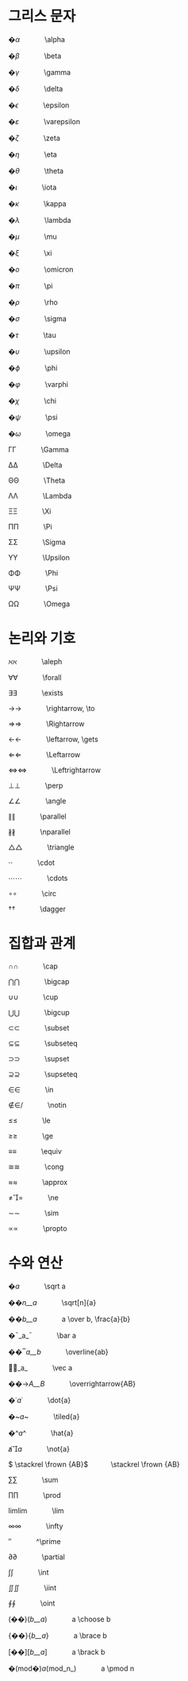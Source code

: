 # 그리스 문자

�_α_     \alpha

�_β_     \beta

�_γ_     \gamma

�_δ_     \delta

�_ϵ_     \epsilon

�_ε_     \varepsilon

�_ζ_     \zeta

�_η_     \eta

�_θ_     \theta

�_ι_     \iota

�_κ_     \kappa

�_λ_     \lambda

�_μ_     \mu

�_ξ_     \xi

�_ο_     \omicron

�_π_     \pi

�_ρ_     \rho

�_σ_     \sigma

�_τ_     \tau

�_υ_     \upsilon

�_ϕ_     \phi

�_φ_     \varphi

�_χ_     \chi

�_ψ_     \psi

�_ω_     \omega

ΓΓ     \Gamma

ΔΔ     \Delta

ΘΘ     \Theta

ΛΛ     \Lambda

ΞΞ     \Xi

ΠΠ     \Pi

ΣΣ     \Sigma

ΥΥ     \Upsilon

ΦΦ     \Phi

ΨΨ     \Psi

ΩΩ     \Omega

# 논리와 기호

ℵℵ     \aleph

∀∀     \forall

∃∃     \exists

→→     \rightarrow, \to

⇒⇒     \Rightarrow

←←     \leftarrow, \gets

⇐⇐     \Leftarrow

⇔⇔     \Leftrightarrow

⊥⊥     \perp

∠∠     \angle

∥∥     \parallel

∦∦     \nparallel

△△     \triangle

⋅⋅     \cdot

⋯⋯     \cdots

∘∘     \circ

††     \dagger

# 집합과 관계

∩∩     \cap

⋂⋂     \bigcap

∪∪     \cup

⋃⋃     \bigcup

⊂⊂     \subset

⊆⊆     \subseteq

⊃⊃     \supset

⊇⊇     \supseteq

∈∈     \in

∉∈/     \notin

≤≤     \le

≥≥     \ge

≡≡     \equiv

≅≅     \cong

≈≈     \approx

≠=     \ne

∼∼     \sim

∝∝     \propto

# 수와 연산

�_a_     \sqrt a

��_n__a_     \sqrt[n]{a}

��_b__a_     a \over b, \frac{a}{b}

�ˉ_a_ˉ     \bar a

��‾_a__b_     \overline{ab}

�⃗_a_     \vec a

��→_A__B_     \overrightarrow{AB}

�˙_a_˙     \dot{a}

�~_a_~     \tiled{a}

�^_a_^     \hat{a}

a̸_a_     \not{a}

$ \stackrel \frown {AB}$    \stackrel \frown {AB}

∑∑     \sum

∏∏     \prod

lim⁡lim     \lim

∞∞     \infty

′′     ^\prime

∂∂     \partial

∫∫     \int

∬∬     \iint

∮∮     \oint

(��)(_b__a_)     a \choose b

{��}{_b__a_}     a \brace b

[��][_b__a_]     a \brack b

�(mod�)_a_(mod_n_)     a \pmod n
